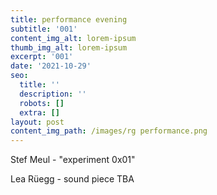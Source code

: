 ```yaml
---
title: performance evening
subtitle: '001'
content_img_alt: lorem-ipsum
thumb_img_alt: lorem-ipsum
excerpt: '001'
date: '2021-10-29'
seo:
  title: ''
  description: ''
  robots: []
  extra: []
layout: post
content_img_path: /images/rg performance.png
---
```

Stef Meul - "experiment 0x01"


Lea Rüegg - sound piece TBA
